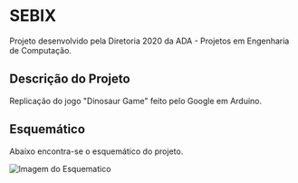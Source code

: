 ﻿# SEBIX
Projeto desenvolvido pela Diretoria 2020 da ADA - Projetos em Engenharia de Computação.

## Descrição do Projeto
Replicação do jogo "Dinosaur Game" feito pelo Google em Arduino. 

## Esquemático
Abaixo encontra-se o esquemático do projeto.

![Imagem do Esquematico](https://github.com/julianabfreitas/SEBIX/blob/master/Esquem%C3%A1ticos/arduino%20uno%20com%20botao.jpg)
